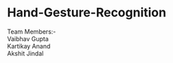# Hand-Gesture-Recognition

Team Members:- <br>
  Vaibhav Gupta<br>
  Kartikay Anand<br>
  Akshit Jindal<br>
